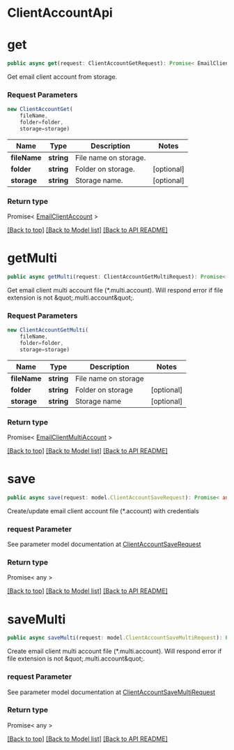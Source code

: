 
# ClientAccountApi

                    
<a name="get"></a>
# **get**
```typescript
public async get(request: ClientAccountGetRequest): Promise< EmailClientAccount >
```

Get email client account from storage.             

### Request Parameters
```typescript
new ClientAccountGet(
    fileName,
    folder=folder,
    storage=storage)
```

Name | Type | Description | Notes
---- | ---- | ----------- | -----
 **fileName** | **string**| File name on storage. |
 **folder** | **string**| Folder on storage. | [optional]
 **storage** | **string**| Storage name. | [optional]

### Return type

Promise< [EmailClientAccount](EmailClientAccount.md) >

[[Back to top]](#) [[Back to Model list]](Models.md) [[Back to API README]](README.md)
                    
<a name="getMulti"></a>
# **getMulti**
```typescript
public async getMulti(request: ClientAccountGetMultiRequest): Promise< EmailClientMultiAccount >
```

Get email client multi account file (*.multi.account). Will respond error if file extension is not \&quot;.multi.account\&quot;.             

### Request Parameters
```typescript
new ClientAccountGetMulti(
    fileName,
    folder=folder,
    storage=storage)
```

Name | Type | Description | Notes
---- | ---- | ----------- | -----
 **fileName** | **string**| File name on storage |
 **folder** | **string**| Folder on storage | [optional]
 **storage** | **string**| Storage name | [optional]

### Return type

Promise< [EmailClientMultiAccount](EmailClientMultiAccount.md) >

[[Back to top]](#) [[Back to Model list]](Models.md) [[Back to API README]](README.md)
                    
<a name="save"></a>
# **save**
```typescript
public async save(request: model.ClientAccountSaveRequest): Promise< any >
```

Create/update email client account file (*.account) with credentials             

### request Parameter

See parameter model documentation at [ClientAccountSaveRequest](ClientAccountSaveRequest.md)

### Return type

Promise< any >

[[Back to top]](#) [[Back to Model list]](Models.md) [[Back to API README]](README.md)

                    
<a name="saveMulti"></a>
# **saveMulti**
```typescript
public async saveMulti(request: model.ClientAccountSaveMultiRequest): Promise< any >
```

Create email client multi account file (*.multi.account). Will respond error if file extension is not \&quot;.multi.account\&quot;.             

### request Parameter

See parameter model documentation at [ClientAccountSaveMultiRequest](ClientAccountSaveMultiRequest.md)

### Return type

Promise< any >

[[Back to top]](#) [[Back to Model list]](Models.md) [[Back to API README]](README.md)

